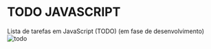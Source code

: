 # TODO JAVASCRIPT
 Lista de tarefas em JavaScript (TODO)
 (em fase de desenvolvimento)
 ![todo](https://user-images.githubusercontent.com/58483382/112922162-649dbd80-90e2-11eb-91fc-a333209b95e0.png)
